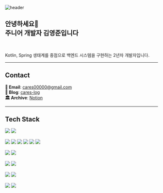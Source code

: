 ![header](https://capsule-render.vercel.app/api?type=rect&height=150&color=timeauto&text=YoungJun%20Kim&fontColor=f59e0b&fontSize=60&fontAlign=62&fontAlignY=35&desc=cares&descSize=25&descAlign=82&descAlignY=57)


<div>
    <h2>안녕하세요👋<br>주니어 개발자 김영준입니다</h2>
<div>

<br>

Kotlin, Spring 생태계를 중점으로 백엔드 시스템을 구현하는 2년차 개발자입니다.

---

## Contact

**📮 Email**: [cares00000@gmail.com](mailto:cares00000@gmail.com)   
**📖 Blog**: [cares-log](https://cares-log.tistory.com)  
**🏛️ Archive**: [Notion](https://www.notion.so/cares/What-I-ve-been-studying-f27f875b48484f22a3e9b18a208eca4e)

---

## Tech Stack
<img src="https://img.shields.io/badge/Java-468aab?style=flat&logo=oracle&logoColor=#007396"/>
<img src="https://img.shields.io/badge/Kotlin-9b74ff?style=flat&logo=kotlin&logoColor=#7F52FF"/>
<br>
<br>
<img src="https://img.shields.io/badge/Spring-556B2F?style=flat&logo=Spring&logoColor=#6DB33F"/>
<img src="https://img.shields.io/badge/Spring Data JPA-556B2F?style=flat&logo=Spring&logoColor=#6DB33F"/>
<img src="https://img.shields.io/badge/Spring Cloud-556B2F?style=flat&logo=Spring&logoColor=#6DB33F"/>
<img src="https://img.shields.io/badge/Spring Security-556B2F?style=flat&logo=Spring&logoColor=#6DB33F"/>
<img src="https://img.shields.io/badge/Spring Batch-556B2F?style=flat&logo=Spring&logoColor=#6DB33F"/>
<img src="https://img.shields.io/badge/Spring REST Docs-556B2F?style=flat&logo=Spring&logoColor=#6DB33F"/>
<br>
<br>
<img src="https://img.shields.io/badge/MySQL-9cf0ff?style=flat&logo=MySQL&logoColor=#4479A1"/>
<img src="https://img.shields.io/badge/Elasticsearch-186887?style=flat&logo=elasticsearch&logoColor=#005571"/>
<br>
<br>
<img src="https://img.shields.io/badge/AWS-232f3e?style=flat&logo=amazonwebservices&logoColor=#232F3E"/>
<img src="https://img.shields.io/badge/Docker-c4ffff?style=flat&logo=Docker&logoColor=#2496ED"/>
<br>
<br>
<img src="https://img.shields.io/badge/Querydsl-b2daff?style=flat"/>
<img src="https://img.shields.io/badge/MyBatis-b8bec1?style=flat&"/>
<br><br>
<img src="https://img.shields.io/badge/Kafka-231F20?style=flat&logo=apachekafka&logoColor=#231F20"/>
<img src="https://img.shields.io/badge/Debezium-6DA252?style=flat"/>

